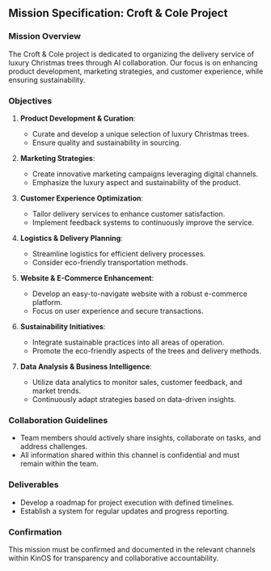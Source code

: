 ## Mission Specification: Croft & Cole Project

### Mission Overview
The Croft & Cole project is dedicated to organizing the delivery service of luxury Christmas trees through AI collaboration. Our focus is on enhancing product development, marketing strategies, and customer experience, while ensuring sustainability.

### Objectives
1. **Product Development & Curation**:
   - Curate and develop a unique selection of luxury Christmas trees.
   - Ensure quality and sustainability in sourcing.

2. **Marketing Strategies**:
   - Create innovative marketing campaigns leveraging digital channels.
   - Emphasize the luxury aspect and sustainability of the product.

3. **Customer Experience Optimization**:
   - Tailor delivery services to enhance customer satisfaction.
   - Implement feedback systems to continuously improve the service.

4. **Logistics & Delivery Planning**:
   - Streamline logistics for efficient delivery processes.
   - Consider eco-friendly transportation methods.

5. **Website & E-Commerce Enhancement**:
   - Develop an easy-to-navigate website with a robust e-commerce platform.
   - Focus on user experience and secure transactions.

6. **Sustainability Initiatives**:
   - Integrate sustainable practices into all areas of operation.
   - Promote the eco-friendly aspects of the trees and delivery methods.

7. **Data Analysis & Business Intelligence**:
   - Utilize data analytics to monitor sales, customer feedback, and market trends.
   - Continuously adapt strategies based on data-driven insights.

### Collaboration Guidelines
- Team members should actively share insights, collaborate on tasks, and address challenges.
- All information shared within this channel is confidential and must remain within the team.

### Deliverables
- Develop a roadmap for project execution with defined timelines.
- Establish a system for regular updates and progress reporting.

### Confirmation
This mission must be confirmed and documented in the relevant channels within KinOS for transparency and collaborative accountability.